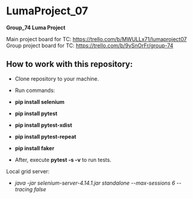 # LumaProject_07
**Group_74 Luma Project**

Main project board for TC: https://trello.com/b/MWULLx71/lumaproject07
Group project board for TC: https://trello.com/b/9vSnOrFr/group-74

## How to work with this repository:

- Clone repository to your machine.

- Run commands:
- **pip install selenium**
- **pip install pytest**
- **pip install pytest-xdist**
- **pip install pytest-repeat**
- **pip install faker**
- After, execute **pytest -s -v** to run tests.

Local grid server:
- *java -jar selenium-server-4.14.1.jar standalone --max-sessions 6 --tracing false*
